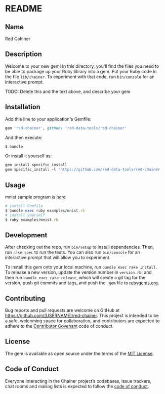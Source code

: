 # README

## Name

Red Cahiner

## Description

Welcome to your new gem! In this directory, you'll find the files you need to be able to package up your Ruby library into a gem. Put your Ruby code in the file `lib/chainer`. To experiment with that code, run `bin/console` for an interactive prompt.

TODO: Delete this and the text above, and describe your gem

## Installation

Add this line to your application's Gemfile:

```ruby
gem 'red-chainer', github: 'red-data-tools/red-chainer' 
```

And then execute:

```ruby
$ bundle
```

Or install it yourself as:

```ruby
gem install specific_install
gem specific_install -l 'https://github.com/red-data-tools/red-chainer'
```

## Usage
mnist sample program is [here](./examples/mnist.rb)

```ruby
# install Gemfile
$ bundle exec ruby examples/mnist.rb
# install yourself
$ ruby examples/mnist.rb
```

## Development

After checking out the repo, run `bin/setup` to install dependencies. Then, run `rake spec` to run the tests. You can also run `bin/console` for an interactive prompt that will allow you to experiment.

To install this gem onto your local machine, run `bundle exec rake install`. To release a new version, update the version number in `version.rb`, and then run `bundle exec rake release`, which will create a git tag for the version, push git commits and tags, and push the `.gem` file to [rubygems.org](https://rubygems.org).

## Contributing

Bug reports and pull requests are welcome on GitHub at https://github.com/[USERNAME]/red-chainer. This project is intended to be a safe, welcoming space for collaboration, and contributors are expected to adhere to the [Contributor Covenant](http://contributor-covenant.org) code of conduct.

## License

The gem is available as open source under the terms of the [MIT License](http://opensource.org/licenses/MIT).

## Code of Conduct

Everyone interacting in the Chainer project’s codebases, issue trackers, chat rooms and mailing lists is expected to follow the [code of conduct](https://github.com/[USERNAME]/red-chainer/blob/master/CODE_OF_CONDUCT.md).
